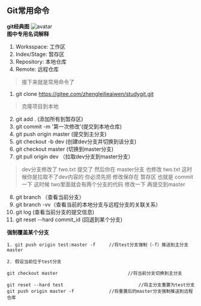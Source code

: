 ## Git常用命令
**git经典图**
![avatar](/images/git/git-1.png)<br>
**图中专用名词解释**
1. Worksspace: 工作区
2. Index/Stage: 暂存区
3. Repository: 本地仓库
4. Remote: 远程仓库

>接下来就是常用命令了

1. git clone https://gitee.com/zhengleilieaiwen/studygit.git
>克隆项目到本地

2. git add . (添加所有到暂存区)
3. git commit -m '第一次修改'(提交到本地仓库)
4. git push origin master (提交到主分支)
5. git checkout -b dev (创建dev分支并切换到该分支)
6. git checkout master (切换到master分支)
7. git pull origin dev （拉取dev分支到master分支）
> dev分支修改了 two.txt 提交了 然后你在 master分支 也修改 two.txt 
这时候你是拉取不了dev内容的 你必须先把 修改保存在 暂存区 也就是 commit一下
这时候 two里面就会有两个分支的代码 修改一下 再提交到master
8. git branch  （查看当前分支）
9. git branch -vv（查看当前的本地分支与远程分支的关联关系）
10. git log  (查看当前分支的提交信息)
11. git reset --hard commit_id (回退到某个分支)

**强制覆盖某个分支**
```
1. git push origin test:master -f     //将test分支强制（-f）推送到主分支master
 
2. 假设当前位于test分支

git checkout master                          //将当前分支切换到主分支

git reset --hard test                            //将主分支重置为test分支
git push origin master -f             //将重置后的master分支强制推送到远程仓库

```

